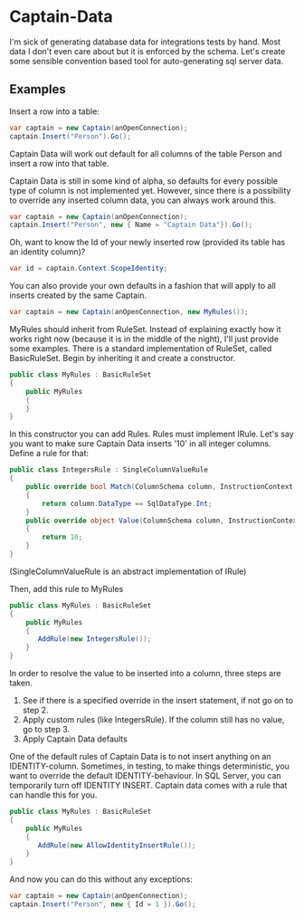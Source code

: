 # Captain-Data
I'm sick of generating database data for integrations tests by hand. Most data I don't even care about but it is enforced by the schema. Let's create some sensible convention based tool for auto-generating sql server data.

## Examples

Insert a row into a table:

```csharp
var captain = new Captain(anOpenConnection);
captain.Insert("Person").Go();
```

Captain Data will work out default for all columns of the table Person and insert a row into that table.

Captain Data is still in some kind of alpha, so defaults for every possible type of column is not implemented yet.
However, since there is a possibility to override any inserted column data, you can always work around this.

```csharp
var captain = new Captain(anOpenConnection);
captain.Insert("Person", new { Name = "Captain Data"}).Go();
```

Oh, want to know the Id of your newly inserted row (provided its table has an identity column)?

```csharp
var id = captain.Context.ScopeIdentity;
```

You can also provide your own defaults in a fashion that will apply to all inserts created by the same Captain.

```csharp
var captain = new Captain(anOpenConnection, new MyRules());
```

MyRules should inherit from RuleSet. Instead of explaining exactly how it works right now (because it is in the middle of the night), I'll 
just provide some examples. There is a standard implementation of RuleSet, called BasicRuleSet. Begin by inheriting it and create a constructor.

```csharp
public class MyRules : BasicRuleSet
{
	public MyRules 
	{
	}
}
``` 

In this constructor you can add Rules. Rules must implement IRule. Let's say you want to make sure Captain Data inserts '10' in all integer columns. Define a rule for that:

```csharp
public class IntegersRule : SingleColumnValueRule
{
	public override bool Match(ColumnSchema column, InstructionContext instructionContext)
	{
		return column.DataType == SqlDataType.Int;
	}
	public override object Value(ColumnSchema column, InstructionContext instructionContext)
	{
		return 10;
	}
} 
```

(SingleColumnValueRule is an abstract implementation of IRule)

Then, add this rule to MyRules
```csharp
public class MyRules : BasicRuleSet
{
	public MyRules 
	{
       AddRule(new IntegersRule());
	}
}
``` 

In order to resolve the value to be inserted into a column, three steps are taken.
1. See if there is a specified override in the insert statement, if not go on to step 2.
2. Apply custom rules (like IntegersRule). If the column still has no value, go to step 3.
3. Apply Captain Data defaults

One of the default rules of Captain Data is to not insert anything on an IDENTITY-column. Sometimes, in testing, to make things deterministic, you want to override the default IDENTITY-behaviour. In SQL Server, you can temporarily turn off IDENTITY INSERT. 
Captain data comes with a rule that can handle this for you.

```csharp
public class MyRules : BasicRuleSet
{
	public MyRules 
	{
       AddRule(new AllowIdentityInsertRule());
	}
}
``` 

And now you can do this without any exceptions:

```csharp
var captain = new Captain(anOpenConnection);
captain.Insert("Person", new { Id = 1 }).Go();
```

